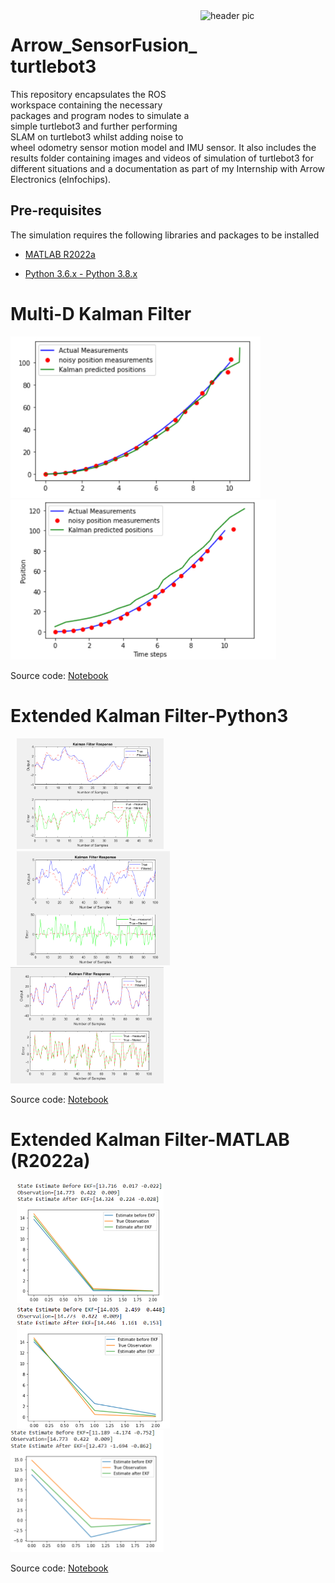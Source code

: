 <img src="https://github.com/AkshayLaddha943/Arrow_SensorFusion_turtlebot3/blob/main/Arrow.png" align="right" height="200" width="200" alt="header pic"/>

# Arrow_SensorFusion_turtlebot3

This repository encapsulates the ROS workspace containing the necessary packages and program nodes to simulate a simple turtlebot3 and further performing SLAM on turtlebot3 whilst adding noise to wheel odometry sensor motion model and IMU sensor. It also includes the results folder containing images and videos of simulation of turtlebot3 for different situations and a documentation as part of my Internship with Arrow Electronics (eInfochips).

## Pre-requisites

The simulation requires the following libraries and packages to be installed

- [MATLAB R2022a](https://www.mathworks.com/help/control/index.html?s_tid=CRUX_lftnav)

- [Python 3.6.x - Python 3.8.x](https://www.python.org/)


# Multi-D Kalman Filter

<p align="left"> <img src="https://github.com/AkshayLaddha943/Arrow_SensorFusion_turtlebot3_ws/blob/second/results/multi-d%20kalman%20filter/mult-d-kalman_1.PNG" width="400"> 
<img src="https://github.com/AkshayLaddha943/Arrow_SensorFusion_turtlebot3_ws/blob/second/results/multi-d%20kalman%20filter/multi-d_kalman_2.PNG" width="425">

Source code: [Notebook](https://github.com/AkshayLaddha943/Arrow_SensorFusion_turtlebot3_ws/blob/second/Kalman_Filter_python/Multi-D%20Kalman.ipynb)


# Extended Kalman Filter-Python3

<p align="left"> <img src="https://github.com/AkshayLaddha943/Arrow_SensorFusion_turtlebot3_ws/blob/second/results/kalman%20filter%20matlab_results/kalman_matlab.PNG" width="235" hspace="10"> 
<img src="https://github.com/AkshayLaddha943/Arrow_SensorFusion_turtlebot3_ws/blob/second/results/kalman%20filter%20matlab_results/kalman_matlab_highsensornoise.PNG" width="245" hspace="10">
<img src="https://github.com/AkshayLaddha943/Arrow_SensorFusion_turtlebot3_ws/blob/second/results/kalman%20filter%20matlab_results/kalman_matlab_process_noise.PNG" width="245">

Source code: [Notebook](https://github.com/AkshayLaddha943/Arrow_SensorFusion_turtlebot3_ws/blob/second/Kalman_Filter_python/EKF.ipynb)



# Extended Kalman Filter-MATLAB (R2022a)

<p align="left"> <img src="https://github.com/AkshayLaddha943/Arrow_SensorFusion_turtlebot3_ws/blob/second/results/EKF_results/ekf_1.PNG" width="235" hspace="10"> 
<img src="https://github.com/AkshayLaddha943/Arrow_SensorFusion_turtlebot3_ws/blob/second/results/EKF_results/ekf_2.PNG" width="245" hspace="10">
<img src="https://github.com/AkshayLaddha943/Arrow_SensorFusion_turtlebot3_ws/blob/second/results/EKF_results/ekf_3.PNG" width="245">

Source code: [Notebook](https://github.com/AkshayLaddha943/Arrow_SensorFusion_turtlebot3_ws/tree/second/Kalman_filter_MATLAB_code)
